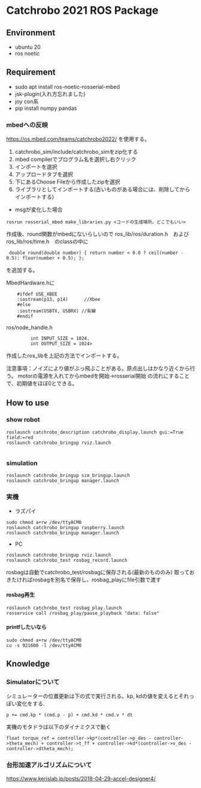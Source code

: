 # Catchrobo 2021 ROS Package

## Environment
- ubuntu 20
- ros noetic

## Requirement
- sudo apt install ros-noetic-rosserial-mbed
- jsk-plugin(入れ方忘れました)
- joy con系
- pip install numpy pandas

### mbedへの反映
https://os.mbed.com/teams/catchrobo2022/
を使用する。

1. catchrobo_sim/include/catchrobo_simをzip化する
1. mbed compilerでプログラム名を選択し右クリック
1. インポートを選択
1. アップロードタブを選択
1. 下にあるChoose Fileから作成したzipを選択
1. ライブラリとしてインポートする(古いものがある場合には、削除してからインポートする)

- msgが変化した場合
``` 
rosrun rosserial_mbed make_libraries.py <コードの生成場所。どこでもいい>
```
作成後、round関数がmbedにないらしいので ros_lib/ros/duration.h　およびros_lib/ros/time.h　のclassの中に
```
 double round(double number) { return number < 0.0 ? ceil(number - 0.5): floor(number + 0.5); };
```
を追加する。

MbedHardware.hに
```
    #ifdef USE_XBEE
    :iostream(p13, p14)      //Xbee
    #else
    :iostream(USBTX, USBRX) //有線
    #endif
```
ros/node_handle.h
```
         int INPUT_SIZE = 1024,
         int OUTPUT_SIZE = 1024>
```

作成したros_libを上記の方法でインポートする。




注意事項：ノイズにより値がぶっ飛ぶことがある。原点出しはかなり近くから行う。
motorの電源を入れてからmbedを開始→rosserial開始
の流れにすることで、初期値をほぼ0とできる。




## How to use
### show robot
```
roslaunch catchrobo_description catchrobo_display.launch gui:=True field:=red
roslaunch catchrobo_bringup rviz.launch


```
### simulation
```
roslaunch catchrobo_bringup sim_bringup.launch 
roslaunch catchrobo_bringup manager.launch 
```

### 実機
- ラズパイ
```
sudo chmod a+rw /dev/ttyACM0 
roslaunch catchrobo_bringup raspberry.launch 
roslaunch catchrobo_bringup manager.launch 
```
- PC
```
roslaunch catchrobo_bringup rviz.launch
roslaunch catchrobo_test rosbag_record.launch 
```
rosbagは自動でcatchrobo_test/rosbagに保存される(最新のもののみ)
取っておきたければrosbagを別名で保存し、rosbag_playにfile引数で渡す

#### rosbag再生
```
roslaunch catchrobo_test rosbag_play.launch 
rosservice call /rosbag_play/pause_playback "data: false" 
```

#### printfしたいなら
```
sudo chmod a+rw /dev/ttyACM0 
cu -s 921600 -l /dev/ttyACM0
```

## Knowledge
### Simulatorについて
シミュレーターの位置更新は下の式で実行される。kp, kdの値を変えるとそれっぽい変化をする.
```
p += cmd.kp * (cmd.p - p) + cmd.kd * cmd.v * dt
```

実機のモタドラは以下のダイナミクスで動く
```
float torque_ref = controller->kp*(controller->p_des - controller->theta_mech) + controller->t_ff + controller->kd*(controller->v_des - controller->dtheta_mech);
```

### 台形加速アルゴリズムについて
https://www.kerislab.jp/posts/2018-04-29-accel-designer4/
